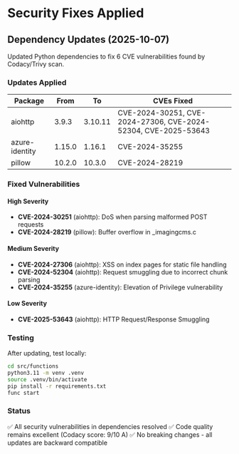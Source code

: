 # Security Fixes Applied

## Dependency Updates (2025-10-07)

Updated Python dependencies to fix 6 CVE vulnerabilities found by Codacy/Trivy scan.

### Updates Applied

| Package | From | To | CVEs Fixed |
|---------|------|----|----|
| aiohttp | 3.9.3 | 3.10.11 | CVE-2024-30251, CVE-2024-27306, CVE-2024-52304, CVE-2025-53643 |
| azure-identity | 1.15.0 | 1.16.1 | CVE-2024-35255 |
| pillow | 10.2.0 | 10.3.0 | CVE-2024-28219 |

### Fixed Vulnerabilities

#### High Severity
- **CVE-2024-30251** (aiohttp): DoS when parsing malformed POST requests
- **CVE-2024-28219** (pillow): Buffer overflow in _imagingcms.c

#### Medium Severity
- **CVE-2024-27306** (aiohttp): XSS on index pages for static file handling
- **CVE-2024-52304** (aiohttp): Request smuggling due to incorrect chunk parsing
- **CVE-2024-35255** (azure-identity): Elevation of Privilege vulnerability

#### Low Severity
- **CVE-2025-53643** (aiohttp): HTTP Request/Response Smuggling

### Testing

After updating, test locally:

```bash
cd src/functions
python3.11 -m venv .venv
source .venv/bin/activate
pip install -r requirements.txt
func start
```

### Status

✅ All security vulnerabilities in dependencies resolved
✅ Code quality remains excellent (Codacy score: 9/10 A)
✅ No breaking changes - all updates are backward compatible
